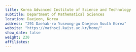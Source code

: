 ```yaml
---
title: Korea Advanced Institute of Science and Technology
subtitle: Department of Mathematical Sciences
location: Daejeon, Korea
address: "291 Daehak-ro Yuseong-gu Daejeon South Korea"
website: "https://mathsci.kaist.ac.kr/home/"
show_date: false
weight: 230
affiliates:
---
```

